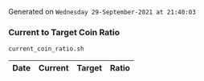 Generated on `Wednesday 29-September-2021 at 21:40:03`

### Current to Target Coin Ratio
`current_coin_ratio.sh`

Date|Current|Target|Ratio
---|---|---|---
